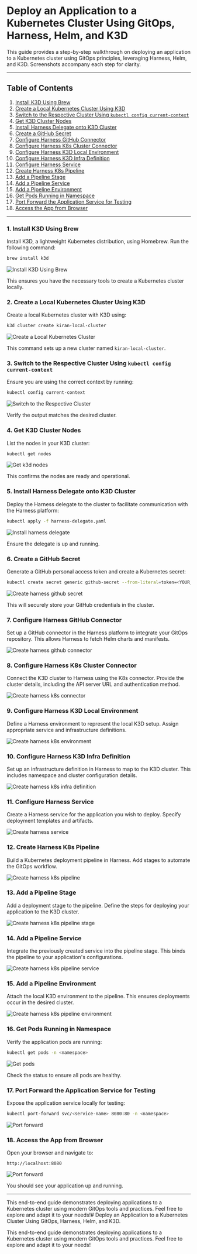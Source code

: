 # Deploy an Application to a Kubernetes Cluster Using GitOps, Harness, Helm, and K3D

This guide provides a step-by-step walkthrough on deploying an application to a Kubernetes cluster using GitOps principles, leveraging Harness, Helm, and K3D. Screenshots accompany each step for clarity.

---

## Table of Contents
1. [Install K3D Using Brew](#install-k3d-using-brew)
2. [Create a Local Kubernetes Cluster Using K3D](#create-a-local-kubernetes-cluster-using-k3d)
3. [Switch to the Respective Cluster Using `kubectl config current-context`](#switch-to-the-respective-cluster-using-kubectl-config-current-context)
4. [Get K3D Cluster Nodes](#get-k3d-cluster-nodes)
5. [Install Harness Delegate onto K3D Cluster](#install-harness-delegate-onto-k3d-cluster)
6. [Create a GitHub Secret](#create-a-github-secret)
7. [Configure Harness GitHub Connector](#configure-harness-github-connector)
8. [Configure Harness K8s Cluster Connector](#configure-harness-k8s-cluster-connector)
9. [Configure Harness K3D Local Environment](#configure-harness-k3d-local-environment)
10. [Configure Harness K3D Infra Definition](#configure-harness-k3d-infra-definition)
11. [Configure Harness Service](#configure-harness-service)
12. [Create Harness K8s Pipeline](#create-harness-k8s-pipeline)
13. [Add a Pipeline Stage](#add-a-pipeline-stage)
14. [Add a Pipeline Service](#add-a-pipeline-service)
15. [Add a Pipeline Environment](#add-a-pipeline-environment)
16. [Get Pods Running in Namespace](#get-pods-running-in-namespace)
17. [Port Forward the Application Service for Testing](#port-forward-the-application-service-for-testing)
18. [Access the App from Browser](#access-the-app-from-browser)

---

### 1. Install K3D Using Brew
Install K3D, a lightweight Kubernetes distribution, using Homebrew. Run the following command:

```bash
brew install k3d
```
![Install K3D Using Brew](images/1_BREW_INSTALL_K3D.png)


This ensures you have the necessary tools to create a Kubernetes cluster locally.

### 2. Create a Local Kubernetes Cluster Using K3D
Create a local Kubernetes cluster with K3D using:

```bash
k3d cluster create kiran-local-cluster
```

![Create a Local Kubernetes Cluster](images/2_CREATE_K3D_CLUSTER.png)

This command sets up a new cluster named `kiran-local-cluster`.

### 3. Switch to the Respective Cluster Using `kubectl config current-context`
Ensure you are using the correct context by running:

```bash
kubectl config current-context
```
![Switch to the Respective Cluster](images/3_SWITCH_TO_CLUSTER.png)

Verify the output matches the desired cluster.

### 4. Get K3D Cluster Nodes
List the nodes in your K3D cluster:

```bash
kubectl get nodes
```
![Get k3d nodes](images/4_GET_K3D_CLUSTER_NODES.png)

This confirms the nodes are ready and operational.

### 5. Install Harness Delegate onto K3D Cluster
Deploy the Harness delegate to the cluster to facilitate communication with the Harness platform:

```bash
kubectl apply -f harness-delegate.yaml
```
![Install harness delegate](images/5_INSTALL_HARNESS_DELEGATE.png)

Ensure the delegate is up and running.

### 6. Create a GitHub Secret
Generate a GitHub personal access token and create a Kubernetes secret:

```bash
kubectl create secret generic github-secret --from-literal=token=<YOUR_TOKEN>
```
![Create harness github secret](images/6_CREATE_GITHUB_SECRET.png)

This will securely store your GitHub credentials in the cluster.

### 7. Configure Harness GitHub Connector
Set up a GitHub connector in the Harness platform to integrate your GitOps repository. This allows Harness to fetch Helm charts and manifests.

![Create harness github connector](images/7_CREATE_GITHUB_CONNECTOR.png)

### 8. Configure Harness K8s Cluster Connector
Connect the K3D cluster to Harness using the K8s connector. Provide the cluster details, including the API server URL and authentication method.

![Create harness k8s connector](images/8_CREATE_K8S_CLUSTER_CONNECTOR.png)

### 9. Configure Harness K3D Local Environment
Define a Harness environment to represent the local K3D setup. Assign appropriate service and infrastructure definitions.

![Create harness k8s environment](images/9_CREATE_K3D_L0CAL_ENVIRONMENT.png)

### 10. Configure Harness K3D Infra Definition
Set up an infrastructure definition in Harness to map to the K3D cluster. This includes namespace and cluster configuration details.

![Create harness k8s infra definition](images/10_CREATE_K3D_INFRA_DEFINITION.png)

### 11. Configure Harness Service
Create a Harness service for the application you wish to deploy. Specify deployment templates and artifacts.

![Create harness service](images/11_CREATE_SERVICE.png)

### 12. Create Harness K8s Pipeline
Build a Kubernetes deployment pipeline in Harness. Add stages to automate the GitOps workflow.

![Create harness k8s pipeline](images/12_CREATE_PIPELINE.png)

### 13. Add a Pipeline Stage
Add a deployment stage to the pipeline. Define the steps for deploying your application to the K3D cluster.

![Create harness k8s pipeline stage](images/13_ADD_PIPELINE_STAGE.png)

### 14. Add a Pipeline Service
Integrate the previously created service into the pipeline stage. This binds the pipeline to your application's configurations.

![Create harness k8s pipeline service](images/14_ADD_PIPELINE_SERVICE.png)

### 15. Add a Pipeline Environment
Attach the local K3D environment to the pipeline. This ensures deployments occur in the desired cluster.

![Create harness k8s pipeline environment](images/15_ADD_PIPELINE_ENV.png)

### 16. Get Pods Running in Namespace
Verify the application pods are running:

```bash
kubectl get pods -n <namespace>
```

![Get pods](images/16_GET_PODS.png)

Check the status to ensure all pods are healthy.

### 17. Port Forward the Application Service for Testing
Expose the application service locally for testing:

```bash
kubectl port-forward svc/<service-name> 8080:80 -n <namespace>
```

![Port forward](images/17_PORT_FORWARD_APP.png)

### 18. Access the App from Browser
Open your browser and navigate to:

```plaintext
http://localhost:8080
```
![Port forward](images/18_ACCESS_GUESTBOOK_APP.png)

You should see your application up and running.

---

This end-to-end guide demonstrates deploying applications to a Kubernetes cluster using modern GitOps tools and practices. Feel free to explore and adapt it to your needs!# Deploy an Application to a Kubernetes Cluster Using GitOps, Harness, Helm, and K3D.

This end-to-end guide demonstrates deploying applications to a Kubernetes cluster using modern GitOps tools and practices. Feel free to explore and adapt it to your needs!